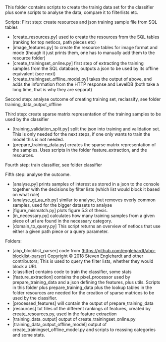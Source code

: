This folder contains scripts to create the trainig data set for the classifier plus some scripts to analyse the data, 
compare it to filterlists etc.

Scripts:
First step: create resources and json training sample file from SQL tables
* [create_resources.py] used to create the resources from the SQL tables (ranking for top netlocs, path pieces etc)
* [image_features.py] to create the resource tables for image format and mode (though it just prints them, one has to manually add them to the resource folder)
* [create_trainingset_online.py] first step of extracting the training samples from the SQL database, outputs a json to be used by its offline equivalent (see next)
* [create_trainingset_offline_model.py] takes the output of above, and adds the information from the HTTP response and LevelDB (both take a long time, that is why they are separat)

Second step: analyse outcome of creating training set, reclassify, see folder training_data_output_offline

Third step: create sparse matrix representation of the training samples to be used by the classifier
* [training_validation_split.py] split the json into training and validation set. This is only needed for the next steps, if one only wants to train the model this is not needed. 
* [prepare_training_data.py] creates the sparse matrix representation of the samples. Uses scripts in the folder feature_extraction, and the resources.

Fourth step: train classifier, see folder classifier

Fifth step: analyse the outcome.
* [analyse.py] prints samples of interest as stored in a json to the console together with the decisions by filter lists (which list would block it based on what rule)
* [analyse_gt_aa_nb.py] similar to analyse, but removes overly common samples, used for the bigger datasets to analyse
* [figure_mismatch.py] plots figure 5.3 of thesis.
* [in_necessary.py] calculates how many training samples from a given piece of url are found in the necessary category.
* [domain_to_query.py] This script returns an overview of netlocs that use either a given path piece or a query parameter.

Folders:
* [abp_blocklist_parser] code from (https://github.com/englehardt/abp-blocklist-parser) Copyright © 2018 Steven Englehardt and other contributors; This is used to query the filter lists, whether they would block a URL
* [classifier] contains code to train the classifier, some stats
* [feature_extraction] contains the pixel_processor used by prepare_training_data and a json defining the features, plus utils. Scripts in this folder plus prepare_training_data plus the lookup tables in the folder resources are needed for the creation of sparse matrices to be used by the classifier.
* [processed_features] will contain the output of prepare_training_data
* [resources] txt files of the different rankings of features, created by create_resources.py, used in the feature extraction
* [training_data_output] output of create_trainingset_online.py
* [training_data_output_offline_model] output of create_trainingset_offline_model.py and scripts to reassing categories and some stats.

